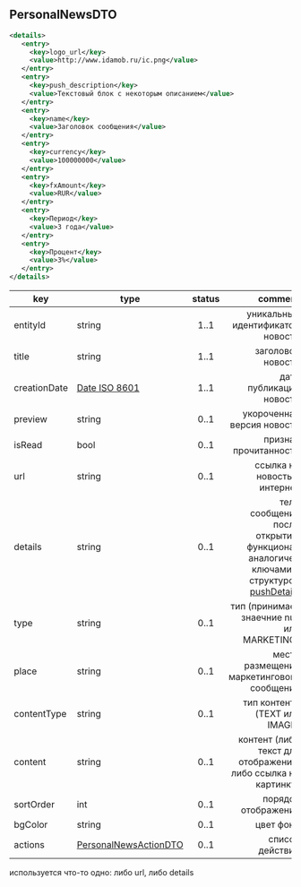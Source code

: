 ﻿## PersonalNewsDTO

```xml
<details>
   <entry>
     <key>logo_url</key>
     <value>http://www.idamob.ru/ic.png</value>
   </entry>
   <entry>
     <key>push_description</key>
     <value>Текстовый блок с некоторым описанием</value>
   </entry>
   <entry>
     <key>name</key>
     <value>Заголовок сообщения</value>
   </entry>
   <entry>
     <key>currency</key>
     <value>100000000</value>
   </entry>
   <entry>
     <key>fxAmount</key>
     <value>RUR</value>
   </entry>
   <entry>
     <key>Период</key>
     <value>3 года</value>
   </entry>
   <entry>
     <key>Процент</key>
     <value>3%</value>
   </entry>
</details>
```

key | type | status | comment
--- | ---- | :----: | ---:
entityId | string | 1..1 | уникальный идентификатор новости
title | string | 1..1 | заголовок новости
creationDate | [Date ISO 8601](https://ru.wikipedia.org/wiki/ISO_8601) | 1..1 | дата публикации новости
preview | string | 0..1 | укороченная версия новости
isRead | bool | 0..1 | признак прочитанности
url | string | 0..1 | ссылка на новость в интернет
details | string | 0..1 | тело сообщения после открытия, функционал аналогичен ключами и структурой [pushDetails](https://doc.idamob.ru/pigeon#pushdetails)
type | string | 0..1 | тип (принимает знаечние null или MARKETING)
place | string | 0..1 | место размещения маркетингового сообщения
contentType | string | 0..1 | тип контента (TEXT или IMAGE)
content | string | 0..1 | контент (либо текст для отображения, либо ссылка на картинку)
sortOrder | int | 0..1 | порядок отображения
bgColor | string | 0..1 | цвет фона
actions | [PersonalNewsActionDTO](#personalnewsactiondto) | 0..1 | список действий

<aside class="error">используется что-то одно: либо url, либо details</aside>
